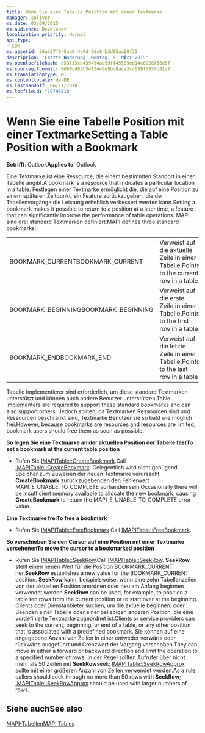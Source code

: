 ```yaml
---
title: Wenn Sie eine Tabelle Position mit einer Textmarke
manager: soliver
ms.date: 03/09/2015
ms.audience: Developer
localization_priority: Normal
api_type:
- COM
ms.assetid: 56ab37f9-5aa6-4e9d-9dc8-b3d95aa19f35
description: 'Letzte �nderung: Montag, 9. M�rz 2015'
ms.openlocfilehash: d53f15cb439494ae99ff45509ed14c0928756d8f
ms.sourcegitcommit: 9d60cd82b5413446e5bc8ace2cd689f683fb41a7
ms.translationtype: MT
ms.contentlocale: de-DE
ms.lasthandoff: 06/11/2018
ms.locfileid: "19795510"
---
```

# <a name="setting-a-table-position-with-a-bookmark"></a><span data-ttu-id="c7cec-103">Wenn Sie eine Tabelle Position mit einer Textmarke</span><span class="sxs-lookup"><span data-stu-id="c7cec-103">Setting a Table Position with a Bookmark</span></span>

  
  
<span data-ttu-id="c7cec-104">**Betrifft**: Outlook</span><span class="sxs-lookup"><span data-stu-id="c7cec-104">**Applies to**: Outlook</span></span> 
  
<span data-ttu-id="c7cec-105">Eine Textmarke ist eine Ressource, die einem bestimmten Standort in einer Tabelle angibt.</span><span class="sxs-lookup"><span data-stu-id="c7cec-105">A bookmark is a resource that indicates a particular location in a table.</span></span> <span data-ttu-id="c7cec-106">Festlegen einer Textmarke ermöglicht die, die auf eine Position zu einem späteren Zeitpunkt, ein Feature zurückzugeben, die der Tabellenvorgänge die Leistung erheblich verbessert werden kann.</span><span class="sxs-lookup"><span data-stu-id="c7cec-106">Setting a bookmark makes it possible to return to a position at a later time, a feature that can significantly improve the performance of table operations.</span></span> <span data-ttu-id="c7cec-107">MAPI sind drei standard Textmarken definiert:</span><span class="sxs-lookup"><span data-stu-id="c7cec-107">MAPI defines three standard bookmarks:</span></span> 
  
|||
|:-----|:-----|
|<span data-ttu-id="c7cec-108">BOOKMARK_CURRENT</span><span class="sxs-lookup"><span data-stu-id="c7cec-108">BOOKMARK_CURRENT</span></span>  <br/> |<span data-ttu-id="c7cec-109">Verweist auf die aktuelle Zeile in einer Tabelle.</span><span class="sxs-lookup"><span data-stu-id="c7cec-109">Points to the current row in a table.</span></span>  <br/> |
|<span data-ttu-id="c7cec-110">BOOKMARK_BEGINNING</span><span class="sxs-lookup"><span data-stu-id="c7cec-110">BOOKMARK_BEGINNING</span></span>  <br/> |<span data-ttu-id="c7cec-111">Verweist auf die erste Zeile in einer Tabelle.</span><span class="sxs-lookup"><span data-stu-id="c7cec-111">Points to the first row in a table.</span></span>  <br/> |
|<span data-ttu-id="c7cec-112">BOOKMARK_END</span><span class="sxs-lookup"><span data-stu-id="c7cec-112">BOOKMARK_END</span></span>  <br/> |<span data-ttu-id="c7cec-113">Verweist auf die letzte Zeile in einer Tabelle.</span><span class="sxs-lookup"><span data-stu-id="c7cec-113">Points to the last row in a table.</span></span>  <br/> |
   
<span data-ttu-id="c7cec-114">Tabelle Implementierer sind erforderlich, um diese standard Textmarken unterstützt und können auch andere Benutzer unterstützen.</span><span class="sxs-lookup"><span data-stu-id="c7cec-114">Table implementers are required to support these standard bookmarks and can also support others.</span></span> <span data-ttu-id="c7cec-115">Jedoch sollten, da Textmarken Ressourcen sind und Ressourcen beschränkt sind, Textmarke Benutzer sie so bald wie möglich frei.</span><span class="sxs-lookup"><span data-stu-id="c7cec-115">However, because bookmarks are resources and resources are limited, bookmark users should free them as soon as possible.</span></span> 
  
 <span data-ttu-id="c7cec-116">**So legen Sie eine Textmarke an der aktuellen Position der Tabelle fest**</span><span class="sxs-lookup"><span data-stu-id="c7cec-116">**To set a bookmark at the current table position**</span></span>
  
- <span data-ttu-id="c7cec-117">Rufen Sie [IMAPITable::CreateBookmark](imapitable-createbookmark.md).</span><span class="sxs-lookup"><span data-stu-id="c7cec-117">Call [IMAPITable::CreateBookmark](imapitable-createbookmark.md).</span></span> <span data-ttu-id="c7cec-118">Gelegentlich wird nicht genügend Speicher zum Zuweisen der neuen Textmarke verursacht **CreateBookmark** zurückzugebenden den Fehlerwert MAPI_E_UNABLE_TO_COMPLETE vorhanden sein.</span><span class="sxs-lookup"><span data-stu-id="c7cec-118">Occasionally there will be insufficient memory available to allocate the new bookmark, causing **CreateBookmark** to return the MAPI_E_UNABLE_TO_COMPLETE error value.</span></span> 
    
 <span data-ttu-id="c7cec-119">**Eine Textmarke frei**</span><span class="sxs-lookup"><span data-stu-id="c7cec-119">**To free a bookmark**</span></span>
  
- <span data-ttu-id="c7cec-120">Rufen Sie [IMAPITable::FreeBookmark](imapitable-freebookmark.md).</span><span class="sxs-lookup"><span data-stu-id="c7cec-120">Call [IMAPITable::FreeBookmark](imapitable-freebookmark.md).</span></span>
    
 <span data-ttu-id="c7cec-121">**So verschieben Sie den Cursor auf eine Position mit einer Textmarke versehenen**</span><span class="sxs-lookup"><span data-stu-id="c7cec-121">**To move the cursor to a bookmarked position**</span></span>
  
- <span data-ttu-id="c7cec-122">Rufen Sie [IMAPITable::SeekRow](imapitable-seekrow.md).</span><span class="sxs-lookup"><span data-stu-id="c7cec-122">Call [IMAPITable::SeekRow](imapitable-seekrow.md).</span></span> <span data-ttu-id="c7cec-123">**SeekRow** stellt einen neuen Wert für die Position BOOKMARK_CURRENT her.</span><span class="sxs-lookup"><span data-stu-id="c7cec-123">**SeekRow** establishes a new value for the BOOKMARK_CURRENT position.</span></span> <span data-ttu-id="c7cec-124">**SeekRow** kann, beispielsweise, wenn eine zehn Tabellenzeilen von der aktuellen Position anordnen oder neu am Anfang beginnen verwendet werden.</span><span class="sxs-lookup"><span data-stu-id="c7cec-124">**SeekRow** can be used, for example, to position a table ten rows from the current position or to start over at the beginning.</span></span> <span data-ttu-id="c7cec-125">Clients oder Dienstanbieter suchen, um die aktuelle beginnen, oder Beenden einer Tabelle oder einer beliebigen anderen Position, die eine vordefinierte Textmarke zugeordnet ist.</span><span class="sxs-lookup"><span data-stu-id="c7cec-125">Clients or service providers can seek to the current, beginning, or end of a table, or any other position that is associated with a predefined bookmark.</span></span> <span data-ttu-id="c7cec-126">Sie können auf eine angegebene Anzahl von Zeilen in einer entweder vorwärts oder rückwärts ausgeführt und Grenzwert der Vorgang verschoben.</span><span class="sxs-lookup"><span data-stu-id="c7cec-126">They can move in either a forward or backward direction and limit the operation to a specified number of rows.</span></span> <span data-ttu-id="c7cec-127">In der Regel sollten Aufrufer über nicht mehr als 50 Zeilen mit **SeekRow**seek; [IMAPITable::SeekRowApprox](imapitable-seekrowapprox.md) sollte mit einer größeren Anzahl von Zeilen verwendet werden.</span><span class="sxs-lookup"><span data-stu-id="c7cec-127">As a rule, callers should seek through no more than 50 rows with **SeekRow**; [IMAPITable::SeekRowApprox](imapitable-seekrowapprox.md) should be used with larger numbers of rows.</span></span> 
    
## <a name="see-also"></a><span data-ttu-id="c7cec-128">Siehe auch</span><span class="sxs-lookup"><span data-stu-id="c7cec-128">See also</span></span>



[<span data-ttu-id="c7cec-129">MAPI-Tabellen</span><span class="sxs-lookup"><span data-stu-id="c7cec-129">MAPI Tables</span></span>](mapi-tables.md)


